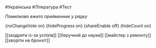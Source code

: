 #Українська #Література #Тест

*Помилково вжито прийменник у рядку*

{noChangeVote on}
{hideProgress on}
{shareEnable off}
{hideCount on}

[[заздрити із-за успіхів]]
[[беручкий до науки]]
[[майстер з ремонту]]
[[хворіти на бронхіт]]

